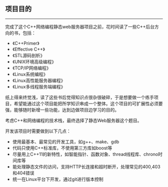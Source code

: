 ## 项目目的
---
完成了这个C++网络编程静态web服务器项目之前，花时间读了一些C++后台方向的书，包括：
- 《C++Primer》<br>
- 《Effective C++》<br>
- 《STL源码剖析》<br>
- 《UNIX环境高级编程》<br>
- 《TCP/IP网络编程》<br>
- 《Linux系统编程》<br>
- 《Linux高性能服务器编程》<br>
- 《Linux多线程服务端编程》<br>

纸上得来终觉浅，读了这些书后觉得知识点很杂很破碎，于是想要做一个练手项目，希望能通过这个项目能把所学知识串成一个整体。这个项目的可扩展性必须要强，能够随时新增一些功能，达到边做项目边学习的目的。

考虑C++和网络编程的技术栈，最终选择了静态Web服务器这个题目。

开发该项目时需要做到以下几点：
- 使用最基本、最常见的开发工具，如g++、make、gdb
- 代码只使用C++标准库，不使用第三方库如boost等
- 尽量用上C++11的新特性，如智能指针、函数对象、thread线程库、chrono时间库等
- 能处理静态文件的访问，支持HTTP长连接和超时断开，处理常见的400,403和404错误
- 统一在Linux平台下开发，通过git进行版本控制